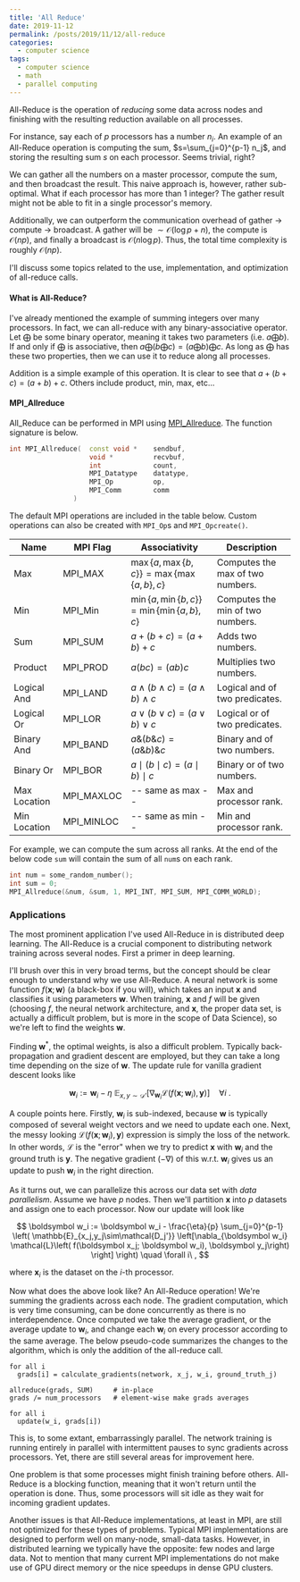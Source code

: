 ```yaml
---
title: 'All Reduce'
date: 2019-11-12
permalink: /posts/2019/11/12/all-reduce
categories:
  - computer science
tags:
  - computer science
  - math
  - parallel computing
---
```


All-Reduce is the operation of _reducing_ some data across nodes and finishing with the resulting reduction available on all processes. 

For instance, say each of $p$ processors has a number $n_i$. An example of an All-Reduce operation is computing the sum, $s=\sum_{j=0}^{p-1} n_j$, and storing the resulting sum $s$ on each processor. Seems trivial, right?

We can gather all the numbers on a master processor, compute the sum, and then broadcast the result. This naive approach is, however, rather sub-optimal. What if each processor has more than 1 integer? The gather result might not be able to fit in a single processor's memory.

Additionally, we can outperform the communication overhead of gather $\rightarrow$ compute $\rightarrow$ broadcast. A gather will be $\sim\mathcal{O}(\log p + n)$, the compute is $\mathcal{O}(np)$, and finally a broadcast is $\mathcal{O}(n\log p)$. Thus, the total time complexity is roughly $\mathcal{O}(np)$.

I'll discuss some topics related to the use, implementation, and optimization of all-reduce calls.

#### What is All-Reduce?
I've already mentioned the example of summing integers over many processors. In fact, we can all-reduce with any binary-associative operator. Let $\bigoplus$ be some binary operator, meaning it takes two parameters (i.e. $a \bigoplus b$). If and only if $\bigoplus$ is associative, then $a \bigoplus \left(b \bigoplus c\right) = \left(a \bigoplus b\right) \bigoplus c$. As long as $\bigoplus$ has these two properties, then we can use it to reduce along all processes.

Addition is a simple example of this operation. It is clear to see that $a+(b+c)=(a+b)+c$. Others include product, min, max, etc... 


#### MPI_Allreduce
All_Reduce can be performed in MPI using [MPI_Allreduce](https://www.mpich.org/static/docs/latest/www3/MPI_Allreduce.html). The function signature is below.

```c++
int MPI_Allreduce(  const void *    sendbuf,
                    void *          recvbuf, 
                    int             count, 
                    MPI_Datatype    datatype, 
                    MPI_Op          op, 
                    MPI_Comm        comm
                )
```

The default MPI operations are included in the table below. Custom operations can also be created with `MPI_Op`s and `MPI_Opcreate()`.

| Name         | MPI Flag   | Associativity                                                                              | Description                      |
| ------------ | ---------- | ------------------------------------------------------------------------------------------ | -------------------------------- |
| Max          | MPI_MAX    | $\max\lbrace a, \max\lbrace b,c\rbrace\rbrace=\max\lbrace\max\lbrace a,b\rbrace ,c\rbrace$ | Computes the max of two numbers. |
| Min          | MPI_Min    | $\min\lbrace a, \min\lbrace b,c\rbrace\rbrace=\min\lbrace\min\lbrace a,b\rbrace ,c\rbrace$ | Computes the min of two numbers. |
| Sum          | MPI_SUM    | $a+(b+c)=(a+b)+c$                                                                          | Adds two numbers.                |
| Product      | MPI_PROD   | $a(bc)=(ab)c$                                                                              | Multiplies two numbers.          |
| Logical And  | MPI_LAND   | $a \land (b \land c) = (a \land b) \land c$                                                | Logical and of two predicates.   |
| Logical Or   | MPI_LOR    | $a \lor (b \lor c) = (a \lor b) \lor c$                                                    | Logical or of two predicates.    |
| Binary And   | MPI_BAND   | $a \& (b \& c) = (a \& b) \& c$                                                            | Binary and of two numbers.       |
| Binary Or    | MPI_BOR    | $a \mid (b \mid c) = (a \mid b) \mid c$                                                    | Binary or of two numbers.        |
| Max Location | MPI_MAXLOC | -- same as max --                                                                          | Max and processor rank.          |
| Min Location | MPI_MINLOC | -- same as min --                                                                          | Min and processor rank.          |


For example, we can compute the sum across all ranks. At the end of the below code `sum` will contain the sum of all `num`s on each rank. 

```c++
int num = some_random_number();
int sum = 0;
MPI_Allreduce(&num, &sum, 1, MPI_INT, MPI_SUM, MPI_COMM_WORLD);
```

### Applications

The most prominent application I've used All-Reduce in is distributed deep learning. The All-Reduce is a crucial component to distributing network training across several nodes. First a primer in deep learning.

I'll brush over this in very broad terms, but the concept should be clear enough to understand why we use All-Reduce. A neural network is some function $f(\boldsymbol x; \boldsymbol w)$ (a black-box if you will), which takes an input $\boldsymbol x$ and classifies it using parameters $\boldsymbol w$. When training, $\boldsymbol x$ and $f$ will be given (choosing $f$, the neural network architecture, and $\boldsymbol x$, the proper data set, is actually a difficult problem, but is more in the scope of Data Science), so we're left to find the weights $\boldsymbol w$.

Finding $\boldsymbol w^*$, the optimal weights, is also a difficult problem. Typically back-propagation and gradient descent are employed, but they can take a long time depending on the size of $\boldsymbol w$. The update rule for vanilla gradient descent looks like

$$ \boldsymbol w_i := \boldsymbol w_i - \eta\ \mathbb{E}_{x,y\sim\mathcal{D'}} \left[\nabla_{\boldsymbol w_i} \mathcal{L}\left( f(\boldsymbol x; \boldsymbol w_i), \boldsymbol y\right)\right] \quad \forall i\ .  $$

A couple points here. Firstly, $\boldsymbol w_i$ is sub-indexed, because $\boldsymbol w$ is typically composed of several weight vectors and we need to update each one. Next, the messy looking $\mathcal{L}\left( f(\boldsymbol x; \boldsymbol w_i), \boldsymbol y\right)$ expression is simply the loss of the network. In other words, $\mathcal{L}$ is the "error" when we try to predict $\boldsymbol x$ with $\boldsymbol w_i$ and the ground truth is $\boldsymbol y$. The negative gradient ($-\nabla$) of this w.r.t. $\boldsymbol w_i$ gives us an update to push $\boldsymbol w_i$ in the right direction.


As it turns out, we can parallelize this across our data set with _data parallelism_. Assume we have $p$ nodes. Then we'll partition $\boldsymbol x$ into $p$ datasets and assign one to each processor. Now our update will look like

$$ \boldsymbol w_i := \boldsymbol w_i - \frac{\eta}{p} \sum_{j=0}^{p-1} \left( \mathbb{E}_{x_j,y_j\sim\mathcal{D_j'}} \left[\nabla_{\boldsymbol w_i} \mathcal{L}\left( f(\boldsymbol x_j; \boldsymbol w_i), \boldsymbol y_j\right) \right] \right) \quad \forall i\ , $$

where $\boldsymbol x_i$ is the dataset on the $i$-th processor.

Now what does the above look like? An All-Reduce operation! We're summing the gradients across each node. The gradient computation, which is very time consuming, can be done concurrently as there is no interdependence. Once computed we take the average gradient, or the average update to $\boldsymbol w_i$, and change each $\boldsymbol w_i$ on every processor according to the same average. The below pseudo-code summarizes the changes to the algorithm, which is only the addition of the all-reduce call. 

``` 
for all i
  grads[i] = calculate_gradients(network, x_j, w_i, ground_truth_j) 

allreduce(grads, SUM)     # in-place
grads /= num_processors   # element-wise make grads averages 

for all i
  update(w_i, grads[i])
```

This is, to some extant, embarrassingly parallel. The network training is running entirely in parallel with intermittent pauses to sync gradients across processors. Yet, there are still several areas for improvement here.

One problem is that some processes might finish training before others. All-Reduce is a blocking function, meaning that it won't return until the operation is done. Thus, some processors will sit idle as they wait for incoming gradient updates.

Another issues is that All-Reduce implementations, at least in MPI, are still not optimized for these types of problems. Typical MPI implementations are designed to perform well on many-node, small-data tasks. However, in distributed learning we typically have the opposite: few nodes and large data. Not to mention that many current MPI implementations do not make use of GPU direct memory or the nice speedups in dense GPU clusters.

